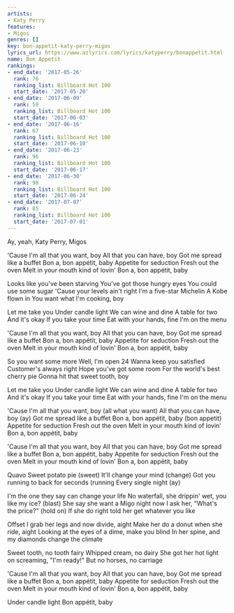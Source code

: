 ```yaml
---
artists:
- Katy Perry
features:
- Migos
genres: []
key: bon-appetit-katy-perry-migos
lyrics_url: https://www.azlyrics.com/lyrics/katyperry/bonappetit.html
name: Bon Appetit
rankings:
- end_date: '2017-05-26'
  rank: 76
  ranking_list: Billboard Hot 100
  start_date: '2017-05-20'
- end_date: '2017-06-09'
  rank: 59
  ranking_list: Billboard Hot 100
  start_date: '2017-06-03'
- end_date: '2017-06-16'
  rank: 67
  ranking_list: Billboard Hot 100
  start_date: '2017-06-10'
- end_date: '2017-06-23'
  rank: 96
  ranking_list: Billboard Hot 100
  start_date: '2017-06-17'
- end_date: '2017-06-30'
  rank: 98
  ranking_list: Billboard Hot 100
  start_date: '2017-06-24'
- end_date: '2017-07-07'
  rank: 85
  ranking_list: Billboard Hot 100
  start_date: '2017-07-01'
---
```



Ay, yeah,
Katy Perry, Migos


'Cause I'm all that you want, boy
All that you can have, boy
Got me spread like a buffet
Bon a, bon appétit, baby
Appetite for seduction
Fresh out the oven
Melt in your mouth kind of lovin'
Bon a, bon appétit, baby

Looks like you've been starving
You've got those hungry eyes
You could use some sugar
'Cause your levels ain't right
I'm a five-star Michelin
A Kobe flown in
You want what I'm cooking, boy

Let me take you
Under candle light
We can wine and dine
A table for two
And it's okay
If you take your time
Eat with your hands, fine
I'm on the menu

'Cause I'm all that you want, boy
All that you can have, boy
Got me spread like a buffet
Bon a, bon appétit, baby
Appetite for seduction
Fresh out the oven
Melt in your mouth kind of lovin'
Bon a, bon appétit, baby

So you want some more
Well, I'm open 24
Wanna keep you satisfied
Customer's always right
Hope you've got some room
For the world's best cherry pie
Gonna hit that sweet tooth, boy

Let me take you
Under candle light
We can wine and dine
A table for two
And it's okay
If you take your time
Eat with your hands, fine
I'm on the menu

'Cause I'm all that you want, boy (all what you want)
All that you can have, boy (ay)
Got me spread like a buffet
Bon a, bon appétit, baby (bon appetit)
Appetite for seduction
Fresh out the oven
Melt in your mouth kind of lovin'
Bon a, bon appétit, baby

'Cause I'm all that you want, boy
All that you can have, boy
Got me spread like a buffet
Bon a, bon appétit, baby
Appetite for seduction
Fresh out the oven
Melt in your mouth kind of lovin'
Bon a, bon appétit, baby


Quavo
Sweet potato pie (sweet)
It'll change your mind (change)
Got you running to back for seconds (running
Every single night (ay)


I'm the one they say can change your life
No waterfall, she drippin' wet, you like my ice? (blast)
She say she want a Migo night now I ask her, "What's the price?" (hold on)
If she do right told her get whatever you like


Offset
I grab her legs and now divide, aight
Make her do a donut when she ride, aight
Looking at the eyes of a dime, make you blind
In her spine, and my diamonds change the climate


Sweet tooth, no tooth fairy
Whipped cream, no dairy
She got her hot light on screaming, "I'm ready!"
But no horses, no carriage


'Cause I'm all that you want, boy
All that you can have, boy
Got me spread like a buffet
Bon a, bon appétit, baby
Appetite for seduction
Fresh out the oven
Melt in your mouth kind of lovin'
Bon a, bon appétit, baby

Under candle light
Bon appétit, baby



